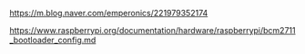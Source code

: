 

https://m.blog.naver.com/emperonics/221979352174


https://www.raspberrypi.org/documentation/hardware/raspberrypi/bcm2711_bootloader_config.md
